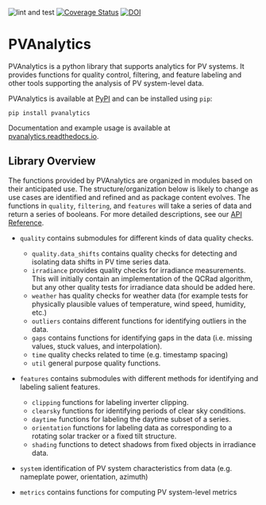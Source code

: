 ![lint and test](https://github.com/pvlib/pvanalytics/workflows/lint%20and%20test/badge.svg)
[![Coverage Status](https://coveralls.io/repos/github/pvlib/pvanalytics/badge.svg?branch=master)](https://coveralls.io/github/pvlib/pvanalytics?branch=master)
[![DOI](https://zenodo.org/badge/DOI/10.5281/zenodo.6110569.svg)](https://doi.org/10.5281/zenodo.6110569)


# PVAnalytics

PVAnalytics is a python library that supports analytics for PV
systems. It provides functions for quality control, filtering, and
feature labeling and other tools supporting the analysis of PV
system-level data.

PVAnalytics is available at [PyPI](https://pypi.org/project/pvanalytics/)
and can be installed using `pip`:

    pip install pvanalytics

Documentation and example usage is available at 
[pvanalytics.readthedocs.io](https://pvanalytics.readthedocs.io).

## Library Overview

The functions provided by PVAnalytics are organized in modules based
on their anticipated use.  The structure/organization below is likely
to change as use cases are identified and refined and as package
content evolves.  The functions in `quality`, `filtering`, and
`features` will take a series of data and return a series of booleans.
For more detailed descriptions, see our
[API Reference](https://pvanalytics.readthedocs.io/en/stable/api.html).

* `quality` contains submodules for different kinds of data quality
  checks.
  * `quality.data_shifts` contains quality checks for detecting and 
    isolating data shifts in PV time series data.
  * `irradiance` provides quality checks for irradiance
    measurements. This will initially contain an implementation of the
    QCRad algorithm, but any other quality tests for irradiance data
    should be added here.
  * `weather` has quality checks for weather data (for example tests
    for physically plausible values of temperature, wind speed,
    humidity, etc.)
  * `outliers` contains different functions for identifying outliers
    in the data.
  * `gaps` contains functions for identifying gaps in the data
    (i.e. missing values, stuck values, and interpolation).
  * `time` quality checks related to time (e.g. timestamp spacing)
  * `util` general purpose quality functions.

* `features` contains submodules with different methods for
  identifying and labeling salient features.
  * `clipping` functions for labeling inverter clipping.
  * `clearsky` functions for identifying periods of clear sky
    conditions.
  * `daytime` functions for labeling the daytime subset of a series.
  * `orientation` functions for labeling data as corresponding to
    a rotating solar tracker or a fixed tilt structure.
  * `shading` functions to detect shadows from fixed objects in
    irradiance data.
* `system` identification of PV system characteristics from data
  (e.g. nameplate power, orientation, azimuth)
* `metrics` contains functions for computing PV system-level metrics

